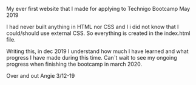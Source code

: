 My ever first website that I made for applying to Technigo Bootcamp May 2019

I had never built anything in HTML nor CSS and I i did not know that I could/should use external CSS. 
So everything is created in the index.html file. 

Writing this, in dec 2019 I understand how much I have learned and what progress I have made during this time.
Can´t wait to see my ongoing progress when finishing the bootcamp in march 2020. 

Over and out
Angie 3/12-19
